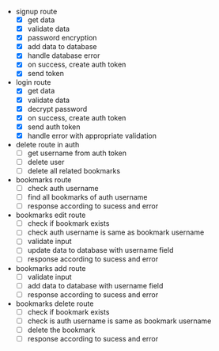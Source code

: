 * signup route
  * [x] get data
  * [x] validate data
  * [x] password encryption
  * [x] add data to database
  * [x] handle database error
  * [x] on success, create auth token
  * [x] send token

* login route
  * [x] get data
  * [x] validate data
  * [x] decrypt password
  * [x] on success, create auth token
  * [x] send auth token
  * [x] handle error with appropriate validation

* delete route in auth
  * [ ] get username from auth token
  * [ ] delete user
  * [ ] delete all related bookmarks

* bookmarks route
  * [ ] check auth username
  * [ ] find all bookmarks of auth username
  * [ ] response according to sucess and error

* bookmarks edit route
  * [ ] check if bookmark exists
  * [ ] check auth username is same as bookmark username
  * [ ] validate input
  * [ ] update data to database with username field
  * [ ] response according to sucess and error

* bookmarks add route
  * [ ] validate input
  * [ ] add data to database with username field
  * [ ] response according to sucess and error

* bookmarks delete route
  * [ ] check if bookmark exists
  * [ ] check is auth username is same as bookmark username
  * [ ] delete the bookmark
  * [ ] response according to sucess and error